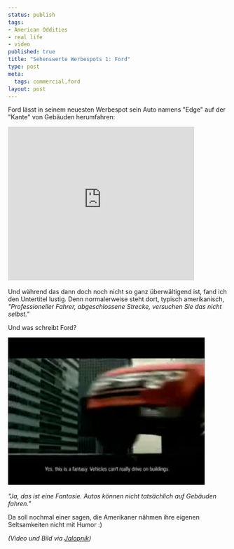 ```yaml
--- 
status: publish
tags: 
- American Oddities
- real life
- video
published: true
title: "Sehenswerte Werbespots 1: Ford"
type: post
meta: 
  tags: commercial,ford
layout: post
---
```

Ford lässt in seinem neuesten Werbespot sein Auto namens "Edge" auf der "Kante" von Gebäuden herumfahren:

<object width="425" height="350"><param name="movie" value="http://www.youtube.com/v/LgCfndDBXl8"></param><param name="wmode" value="transparent"></param><embed src="http://www.youtube.com/v/LgCfndDBXl8" type="application/x-shockwave-flash" wmode="transparent" width="425" height="350"></embed></object>

Und während das dann doch noch nicht so ganz überwältigend ist, fand ich den Untertitel lustig. Denn normalerweise steht dort, typisch amerikanisch, <em>"Professioneller Fahrer, abgeschlossene Strecke, versuchen Sie das nicht selbst."</em>

Und was schreibt Ford?

<!--more-->
<img src='/media/wp/2007/02/ford-edge-phantasy.jpg' alt='Ford Edge: This is phantasy' />

<em>"Ja, das ist eine Fantasie. Autos können nicht tatsächlich auf Gebäuden fahren."</em>

Da soll nochmal einer sagen, die Amerikaner nähmen ihre eigenen Seltsamkeiten nicht mit Humor :)

<em>(Video und Bild via <a href="http://jalopnik.com/cars/ad-watch/ad-watch-living-on-the-ford-edge-of-buildings-223471.php">Jalopnik</a>)</em>
